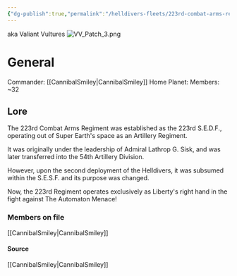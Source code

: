 ```yaml
---
{"dg-publish":true,"permalink":"/helldivers-fleets/223rd-combat-arms-regiment/","noteIcon":"","created":"2024-03-26T23:35:51.112+01:00","updated":"2024-03-26T23:59:28.824+01:00"}
---
```


aka Valiant Vultures
![VV_Patch_3.png](/img/user/Images/VV_Patch_3.png)

# General 
Commander: [[CannibalSmiley\|CannibalSmiley]]
Home Planet: 
Members: ~32

## Lore
The 223rd Combat Arms Regiment was established as the 223rd S.E.D.F., operating out of Super Earth's space as an Artillery Regiment. 

It was originally under the leadership of Admiral Lathrop G. 
Sisk, and was later transferred into the 54th Artillery Division. 

However, upon the second deployment of the Helldivers, it was subsumed within the S.E.S.F. and its purpose was changed. 

Now, the 223rd Regiment operates exclusively as Liberty's right hand in the fight against The Automaton Menace!

### Members on file
[[CannibalSmiley\|CannibalSmiley]]

#### Source
[[CannibalSmiley\|CannibalSmiley]]